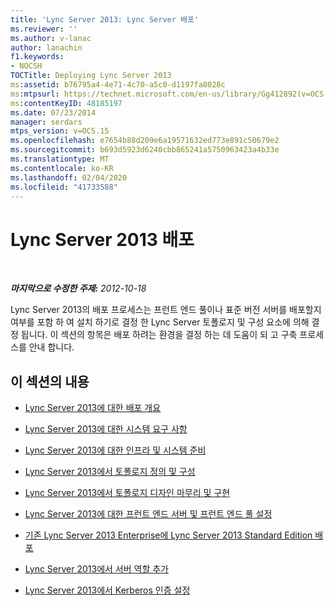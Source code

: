 ```yaml
---
title: 'Lync Server 2013: Lync Server 배포'
ms.reviewer: ''
ms.author: v-lanac
author: lanachin
f1.keywords:
- NOCSH
TOCTitle: Deploying Lync Server 2013
ms:assetid: b76795a4-4e71-4c70-a5c0-d1197fa8028c
ms:mtpsurl: https://technet.microsoft.com/en-us/library/Gg412892(v=OCS.15)
ms:contentKeyID: 48185197
ms.date: 07/23/2014
manager: serdars
mtps_version: v=OCS.15
ms.openlocfilehash: e7654b88d209e6a19571632ed773e891c50679e2
ms.sourcegitcommit: b693d5923d6240cbb865241a5750963423a4b33e
ms.translationtype: MT
ms.contentlocale: ko-KR
ms.lasthandoff: 02/04/2020
ms.locfileid: "41733588"
---
```

<div data-xmlns="http://www.w3.org/1999/xhtml">

<div class="topic" data-xmlns="http://www.w3.org/1999/xhtml" data-msxsl="urn:schemas-microsoft-com:xslt" data-cs="http://msdn.microsoft.com/en-us/">

<div data-asp="http://msdn2.microsoft.com/asp">

# <a name="deploying-lync-server-2013"></a>Lync Server 2013 배포

</div>

<div id="mainSection">

<div id="mainBody">

<span> </span>

_**마지막으로 수정한 주제:** 2012-10-18_

Lync Server 2013의 배포 프로세스는 프런트 엔드 풀이나 표준 버전 서버를 배포할지 여부를 포함 하 여 설치 하기로 결정 한 Lync Server 토폴로지 및 구성 요소에 의해 결정 됩니다. 이 섹션의 항목은 배포 하려는 환경을 결정 하는 데 도움이 되 고 구축 프로세스를 안내 합니다.

<div>

## <a name="in-this-section"></a>이 섹션의 내용

  - [Lync Server 2013에 대한 배포 개요](lync-server-2013-deployment-overview.md)

  - [Lync Server 2013에 대한 시스템 요구 사항](lync-server-2013-system-requirements.md)

  - [Lync Server 2013에 대한 인프라 및 시스템 준비](lync-server-2013-preparing-the-infrastructure-and-systems.md)

  - [Lync Server 2013에서 토폴로지 정의 및 구성](lync-server-2013-defining-and-configuring-the-topology.md)

  - [Lync Server 2013에서 토폴로지 디자인 마무리 및 구현](lync-server-2013-finalizing-and-implementing-the-topology-design.md)

  - [Lync Server 2013에 대한 프런트 엔드 서버 및 프런트 엔드 풀 설정](lync-server-2013-setting-up-front-end-servers-and-front-end-pools.md)

  - [기존 Lync Server 2013 Enterprise에 Lync Server 2013 Standard Edition 배포](lync-server-2013-deploying-lync-server-2013-standard-edition-into-an-existing-lync-server-2013-enterprise.md)

  - [Lync Server 2013에서 서버 역할 추가](lync-server-2013-adding-server-roles.md)

  - [Lync Server 2013에서 Kerberos 인증 설정](lync-server-2013-setting-up-kerberos-authentication.md)

</div>

</div>

<span> </span>

</div>

</div>

</div>

